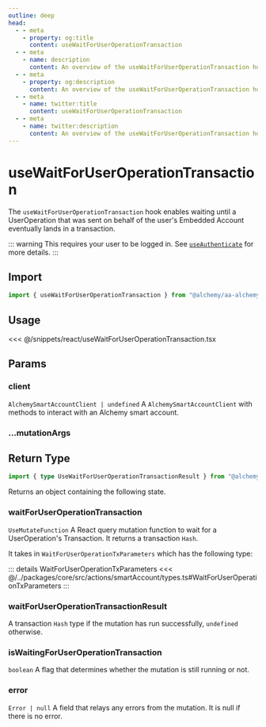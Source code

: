 ```yaml
---
outline: deep
head:
  - - meta
    - property: og:title
      content: useWaitForUserOperationTransaction
  - - meta
    - name: description
      content: An overview of the useWaitForUserOperationTransaction hook
  - - meta
    - property: og:description
      content: An overview of the useWaitForUserOperationTransaction hook
  - - meta
    - name: twitter:title
      content: useWaitForUserOperationTransaction
  - - meta
    - name: twitter:description
      content: An overview of the useWaitForUserOperationTransaction hook
---
```


# useWaitForUserOperationTransaction

The `useWaitForUserOperationTransaction` hook enables waiting until a UserOperation that was sent on behalf of the user's Embedded Account eventually lands in a transaction.

::: warning
This requires your user to be logged in. See [`useAuthenticate`](/react/useAuthenticate) for more details.
:::

## Import

```ts
import { useWaitForUserOperationTransaction } from "@alchemy/aa-alchemy/react";
```

## Usage

<<< @/snippets/react/useWaitForUserOperationTransaction.tsx

## Params

### client

`AlchemySmartAccountClient | undefined`
A `AlchemySmartAccountClient` with methods to interact with an Alchemy smart account.

### ...mutationArgs

<!--@include: ./BaseHookMutationArgs.md-->

## Return Type

```ts
import { type UseWaitForUserOperationTransactionResult } from "@alchemy/aa-alchemy/react";
```

Returns an object containing the following state.

### waitForUserOperationTransaction

`UseMutateFunction`
A React query mutation function to wait for a UserOperation's Transaction. It returns a transaction `Hash`.

It takes in `WaitForUserOperationTxParameters` which has the following type:

::: details WaitForUserOperationTxParameters
<<< @/../packages/core/src/actions/smartAccount/types.ts#WaitForUserOperationTxParameters
:::

### waitForUserOperationTransactionResult

A transaction `Hash` type if the mutation has run successfully, `undefined` otherwise.

### isWaitingForUserOperationTransaction

`boolean`
A flag that determines whether the mutation is still running or not.

### error

`Error | null`
A field that relays any errors from the mutation. It is null if there is no error.
